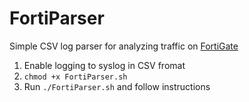 FortiParser
===========
Simple CSV log parser for analyzing traffic on [FortiGate](http://www.fortinet.com/products/fortigate/) 

1. Enable logging to syslog in CSV fromat
2. `chmod +x FortiParser.sh`
3. Run `./FortiParser.sh` and follow instructions
